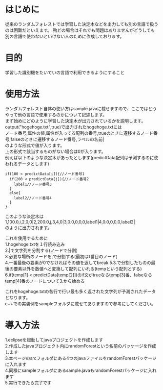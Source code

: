 # はじめに
従来のランダムフォレストでは学習した決定木などを出力しても別の言語で扱うのは困難だといえます。
殆どの場合はそれでも問題はありませんがどうしても別の言語で使わないといけない人のために作成しております。

# 目的
学習した識別機をたいていの言語で利用できるようにすること

# 使用方法
ランダムフォレスト自体の使い方はsample.javaに載せますので、ここではどうやって他の言語で使用するのかについて記述します。
<br>
まず始めにどのように学習した決定木が出力されているかを説明します。  
output("hogehoge.txt",true)で出力されたhogehoge.txtには  
ノード番号,属性の値,属性が入ってる配列の番号,trueのときに遷移するノード番号,falseのときに遷移するノード番号,ラベルの名前|
<br>
のような形式で値が入ります。  
上の形式で該当するものがない場合は0が入ります。
<br>
例えば以下のような決定木があったとします(predictData配列は予測するのに使われるデータとします)

    if(100 < predictData[i]){//ノード番号1
      if(200 < predictData[j]){//ノード番号2
        label1//ノード番号3
      }
      else{
        label2//ノード番号4
      }
    }

このような決定木は
<br>
1,100.0,i,2,0,0|2,200.0,j,3,4,0|3,0.0,0,0,0,label1|4,0.0,0,0,0,label2|
<br>
のように出力されます。  

これを使用するために  
1.hogehoge.txtを１行読み込み  
2.|で文字列を分割する(ノードで分割)  
3.必要な場所のノードを,で分割する(最初は1番目のノード)  
4.一番最後の要素が0でなければその値を返してbreak
5.3.で分割したものの最後の要素以外を数値へと変換して配列にいれる(tempという配列とする)  
6.if(temp[1] < predictData[temp[2]])のif文がtrueならtemp[3]番、falseならtemp[4]番のノードについて3.から始める  
  
これをhogehoge.txtの各行で行い最も多く返された文字列が予測されたデータとなります。  
c++での実装例をsampleフォルダに載せてありますので参考にしてください。

# 導入方法
1.eclipseを起動してjavaプロジェクトを作成します  
2.作成したjavaプロジェクト内にrandomForestという名前のパッケージを作成します  
3.本ページのsrcフォルダにある4つのjavaファイルをrandomForestパッケージに入れます  
4.同様にsampleフォルダにあるsample.javaもrandomForestパッケージに入れます  
5.実行できたら完了です  
